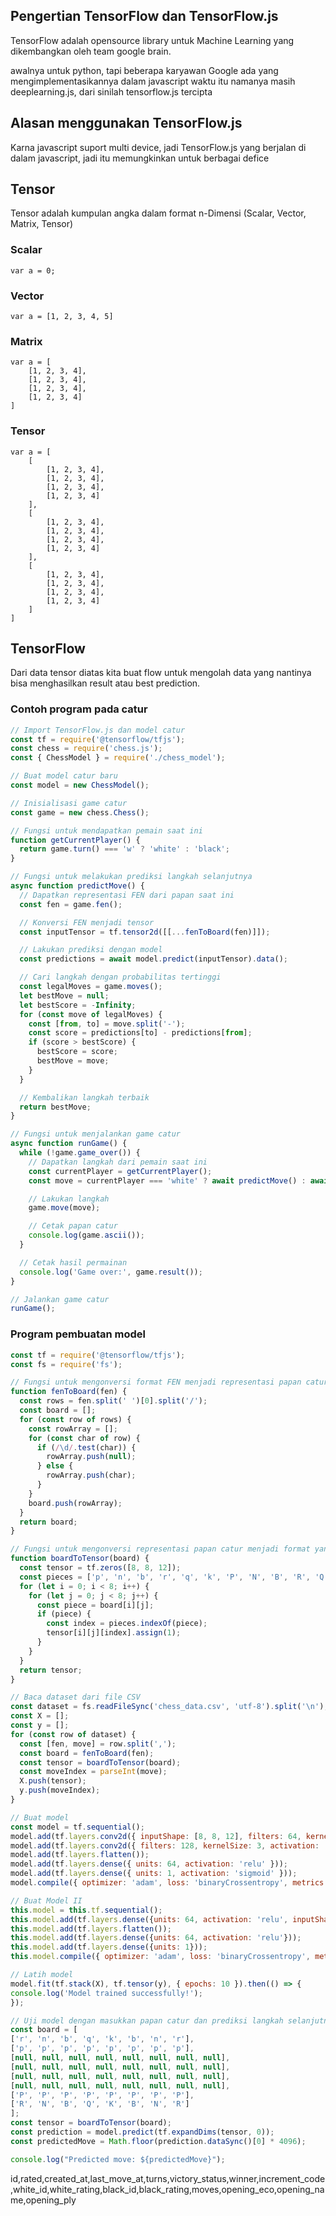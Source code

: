 ## Pengertian TensorFlow dan TensorFlow.js
TensorFlow adalah opensource library untuk Machine Learning yang dikembangkan oleh team google brain.

awalnya untuk python, tapi beberapa karyawan Google ada yang mengimplementasikannya dalam javascript waktu itu namanya masih deeplearning.js, dari sinilah tensorflow.js tercipta

## Alasan menggunakan TensorFlow.js
Karna javascript suport multi device, jadi TensorFlow.js yang berjalan di dalam javascript, jadi itu memungkinkan untuk berbagai defice

## Tensor
Tensor adalah kumpulan angka dalam format n-Dimensi (Scalar, Vector, Matrix, Tensor)

### Scalar
    var a = 0;

### Vector
    var a = [1, 2, 3, 4, 5]

### Matrix
    var a = [
        [1, 2, 3, 4],
        [1, 2, 3, 4],
        [1, 2, 3, 4],
        [1, 2, 3, 4]
    ]

### Tensor
    var a = [
        [
            [1, 2, 3, 4],
            [1, 2, 3, 4],
            [1, 2, 3, 4],
            [1, 2, 3, 4]
        ],
        [
            [1, 2, 3, 4],
            [1, 2, 3, 4],
            [1, 2, 3, 4],
            [1, 2, 3, 4]
        ],
        [
            [1, 2, 3, 4],
            [1, 2, 3, 4],
            [1, 2, 3, 4],
            [1, 2, 3, 4]
        ]
    ]

## TensorFlow
Dari data tensor diatas kita buat flow untuk mengolah data yang nantinya bisa menghasilkan result atau best prediction.


### Contoh program pada catur
```js
// Import TensorFlow.js dan model catur
const tf = require('@tensorflow/tfjs');
const chess = require('chess.js');
const { ChessModel } = require('./chess_model');

// Buat model catur baru
const model = new ChessModel();

// Inisialisasi game catur
const game = new chess.Chess();

// Fungsi untuk mendapatkan pemain saat ini
function getCurrentPlayer() {
  return game.turn() === 'w' ? 'white' : 'black';
}

// Fungsi untuk melakukan prediksi langkah selanjutnya
async function predictMove() {
  // Dapatkan representasi FEN dari papan saat ini
  const fen = game.fen();

  // Konversi FEN menjadi tensor
  const inputTensor = tf.tensor2d([[...fenToBoard(fen)]]);

  // Lakukan prediksi dengan model
  const predictions = await model.predict(inputTensor).data();

  // Cari langkah dengan probabilitas tertinggi
  const legalMoves = game.moves();
  let bestMove = null;
  let bestScore = -Infinity;
  for (const move of legalMoves) {
    const [from, to] = move.split('-');
    const score = predictions[to] - predictions[from];
    if (score > bestScore) {
      bestScore = score;
      bestMove = move;
    }
  }

  // Kembalikan langkah terbaik
  return bestMove;
}

// Fungsi untuk menjalankan game catur
async function runGame() {
  while (!game.game_over()) {
    // Dapatkan langkah dari pemain saat ini
    const currentPlayer = getCurrentPlayer();
    const move = currentPlayer === 'white' ? await predictMove() : await promptMove();

    // Lakukan langkah
    game.move(move);

    // Cetak papan catur
    console.log(game.ascii());
  }

  // Cetak hasil permainan
  console.log('Game over:', game.result());
}

// Jalankan game catur
runGame();
```

### Program pembuatan model
```js
const tf = require('@tensorflow/tfjs');
const fs = require('fs');

// Fungsi untuk mengonversi format FEN menjadi representasi papan catur
function fenToBoard(fen) {
  const rows = fen.split(' ')[0].split('/');
  const board = [];
  for (const row of rows) {
    const rowArray = [];
    for (const char of row) {
      if (/\d/.test(char)) {
        rowArray.push(null);
      } else {
        rowArray.push(char);
      }
    }
    board.push(rowArray);
  }
  return board;
}

// Fungsi untuk mengonversi representasi papan catur menjadi format yang dapat diproses oleh TensorFlow.js
function boardToTensor(board) {
  const tensor = tf.zeros([8, 8, 12]);
  const pieces = ['p', 'n', 'b', 'r', 'q', 'k', 'P', 'N', 'B', 'R', 'Q', 'K'];
  for (let i = 0; i < 8; i++) {
    for (let j = 0; j < 8; j++) {
      const piece = board[i][j];
      if (piece) {
        const index = pieces.indexOf(piece);
        tensor[i][j][index].assign(1);
      }
    }
  }
  return tensor;
}

// Baca dataset dari file CSV
const dataset = fs.readFileSync('chess_data.csv', 'utf-8').split('\n');
const X = [];
const y = [];
for (const row of dataset) {
  const [fen, move] = row.split(',');
  const board = fenToBoard(fen);
  const tensor = boardToTensor(board);
  const moveIndex = parseInt(move);
  X.push(tensor);
  y.push(moveIndex);
}

// Buat model
const model = tf.sequential();
model.add(tf.layers.conv2d({ inputShape: [8, 8, 12], filters: 64, kernelSize: 3, activation: 'relu' }));
model.add(tf.layers.conv2d({ filters: 128, kernelSize: 3, activation: 'relu' }));
model.add(tf.layers.flatten());
model.add(tf.layers.dense({ units: 64, activation: 'relu' }));
model.add(tf.layers.dense({ units: 1, activation: 'sigmoid' }));
model.compile({ optimizer: 'adam', loss: 'binaryCrossentropy', metrics: ['accuracy'] });

// Buat Model II
this.model = this.tf.sequential();
this.model.add(tf.layers.dense({units: 64, activation: 'relu', inputShape: [8, 8, 12]}));
this.model.add(tf.layers.flatten());
this.model.add(tf.layers.dense({units: 64, activation: 'relu'}));
this.model.add(tf.layers.dense({units: 1}));
this.model.compile({ optimizer: 'adam', loss: 'binaryCrossentropy', metrics: ['accuracy'] });

// Latih model
model.fit(tf.stack(X), tf.tensor(y), { epochs: 10 }).then(() => {
console.log('Model trained successfully!');
});

// Uji model dengan masukkan papan catur dan prediksi langkah selanjutnya
const board = [
['r', 'n', 'b', 'q', 'k', 'b', 'n', 'r'],
['p', 'p', 'p', 'p', 'p', 'p', 'p', 'p'],
[null, null, null, null, null, null, null, null],
[null, null, null, null, null, null, null, null],
[null, null, null, null, null, null, null, null],
[null, null, null, null, null, null, null, null],
['P', 'P', 'P', 'P', 'P', 'P', 'P', 'P'],
['R', 'N', 'B', 'Q', 'K', 'B', 'N', 'R']
];
const tensor = boardToTensor(board);
const prediction = model.predict(tf.expandDims(tensor, 0));
const predictedMove = Math.floor(prediction.dataSync()[0] * 4096);

console.log("Predicted move: ${predictedMove}");

```

id,rated,created_at,last_move_at,turns,victory_status,winner,increment_code,white_id,white_rating,black_id,black_rating,moves,opening_eco,opening_name,opening_ply